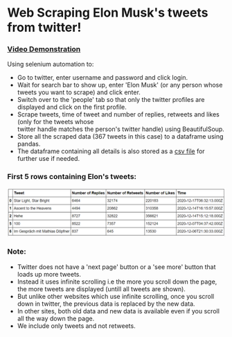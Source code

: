 # Web Scraping Elon Musk's tweets from twitter!

### [Video Demonstration](https://streamable.com/kud8mt)

Using selenium automation to:

- Go to twitter, enter username and password and click login.
- Wait for search bar to show up, enter 'Elon Musk' (or any person whose tweets you want to scrape) and click enter.
- Switch over to the 'people' tab so that only the twitter profiles are displayed and click on the first profile.
- Scrape tweets, time of tweet and number of replies, retweets and likes (only for the tweets whose <br> twitter handle matches the person's twitter handle) using BeautifulSoup.
- Store all the scraped data (367 tweets in this case) to a dataframe using pandas.
- The dataframe containing all details is also stored as a [csv file](https://github.com/Prajwalsrinvas/web-scraping-projects/blob/main/10.%20Twitter%20Scraper/elon%20musk's%20tweets.csv) for further use if needed.

### First 5 rows containing Elon's tweets:
![First 5 rows](https://github.com/Prajwalsrinvas/web-scraping-projects/blob/main/10.%20Twitter%20Scraper/fewrows.png)

### Note:
- Twitter does not have a 'next page' button or a 'see more' button that loads up more tweets.
- Instead it uses infinite scrolling i.e the more you scroll down the page, the more tweets are displayed (untill all tweets are shown).
- But unlike other websites which use infinite scrolling, once you scroll down in twitter, the previous data is replaced by the new data.
- In other sites, both old data and new data is available even if you scroll all the way down the page.
- We include only tweets and not retweets.


